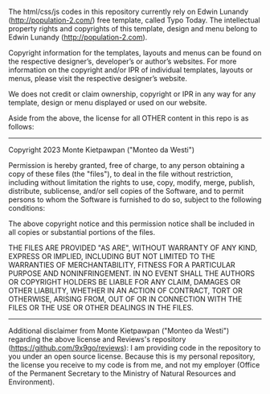 The html/css/js codes in this repository currently rely on Edwin Lunandy (http://population-2.com/) free template, called Typo Today. The intellectual property rights and copyrights of this template, design and menu belong to Edwin Lunandy (http://population-2.com).

Copyright information for the templates, layouts and menus can be found on the respective designer’s, developer’s or author’s websites. For more information on the copyright and/or IPR of individual templates, layouts or menus, please visit the respective designer’s website.

We does not credit or claim ownership, copyright or IPR in any way for any template, design or menu displayed or used on our website.


Aside from the above, the license for all OTHER content in this repo is as follows:

----------------------------------------

Copyright 2023 Monte Kietpawpan ("Monteo da Westi") 

Permission is hereby granted, free of charge, to any person obtaining a copy of these files (the "files"), 
to deal in the file without restriction, including without limitation the rights to use, copy, modify, 
merge, publish, distribute, sublicense, and/or sell copies of the Software, and to permit persons to 
whom the Software is furnished to do so, subject to the following conditions:

The above copyright notice and this permission notice shall be included in all copies or
substantial portions of the files.

THE FILES ARE PROVIDED "AS ARE", WITHOUT WARRANTY OF ANY KIND, EXPRESS OR IMPLIED, INCLUDING BUT
NOT LIMITED TO THE WARRANTIES OF MERCHANTABILITY, FITNESS FOR A PARTICULAR PURPOSE AND
NONINFRINGEMENT. IN NO EVENT SHALL THE AUTHORS OR COPYRIGHT HOLDERS BE LIABLE FOR ANY CLAIM,
DAMAGES OR OTHER LIABILITY, WHETHER IN AN ACTION OF CONTRACT, TORT OR OTHERWISE, ARISING FROM,
OUT OF OR IN CONNECTION WITH THE FILES OR THE USE OR OTHER DEALINGS IN THE FILES.

----------------------------------------

Additional disclaimer from Monte Kietpawpan ("Monteo da Westi") regarding the above license and Reviews's
repository (https://github.com/9x9go/reviews):
I am providing code in the repository to you under an open source license. Because this is my
personal repository, the license you receive to my code is from me, and not my employer 
(Office of the Permanent Secretary to the Ministry of Natural Resources and Environment).
